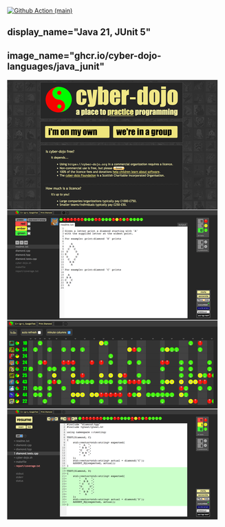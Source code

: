 [![Github Action (main)](https://github.com/cyber-dojo-languages/java-junit/actions/workflows/main.yml/badge.svg)](https://github.com/cyber-dojo-languages/java-junit/actions)

## display_name="Java 21, JUnit 5"
## image_name="ghcr.io/cyber-dojo-languages/java_junit"

![cyber-dojo.org home page](https://github.com/cyber-dojo/cyber-dojo/blob/master/shared/home_page_snapshot.png)